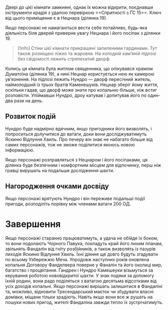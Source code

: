 Двері до цієї кімнати замкнені, однак їх можна відкрити, поєднавши інструменти крадія з удалою перевіркою ==Спритності з ҐС 15==. Ключ від цього приміщення є в Нецнара (ділянка 19). 

Якщо персонажі не намагаються вести себе потайливо, будь-яка діяльність біля дверей приверне увагу Нецнара і його посіпак з ділянки 19.
>[!info]
> Стіни цієї кімнати прикрашені запиленими гардинами. Тут також розміщені ліжко та жаровня. На холодній кам’яній підлозі без свідомості лежить стрепехатий дворф.

Колись ця кімната була житлом священника, що опікувався храмом Думатоїна (ділянка 19), а нині Нецнар користується нею як камерою ув’язнення. На підлозі лежить Нундро — дворф пересічний житель, наймолодший із трьох братів Каменешуків. Нецнар зберіг йому життя, оскільки гадав, що дворф може знати про копальню більше, ніж встиг розповісти. Упіймавши Нундро, дроу катував і допитував його по один-два рази на день.

## Розвиток подій
Нундро буде надмірно вдячним, якщо пригодники його визволять, і попроситься долучитися до ватаги, доки вони досліджуватимуть Яскиню Відлуння Хвиль. Про печеру він знає не набагато більше від самих персонажів, тож не зможе поділитися якоюсь новою інформацією. 

Якщо персонажі розправляться з Нецнаром і його посіпаками, ця ділянка буде безпечним і комфортним місцем для відпочинку, перш ніж гравці вирушать на подальше дослідження шахти.

## Нагородження очками досвіду
Якщо персонажі врятують Нундро і він переживе подальші події пригоди, розподіліть порівну між членами ватаги 200 ОД.

# Завершення
Якщо персонажі старанно працюватимуть, а удача не обійде їх боком, то вони подолають Чорного Павука, покладуть край його лихим планам, звільнять Фандалін від гніту розбійників, а також визволять із пазурів лиходія Яскиню Відлуння Хвиль. Їхні діяння ще довго будуть згадувати по всьому Узбережжю Меча. Упродовж наступних років оновлена копальня Договору Фанделвера поверне у Фаналін та його околиці мир, багатство і процвітання.
Ґандрен і Нундро Камешеуки візьмуться за керування роботою нововідкритої шахти. У знак подяки за допомогу їхній родині, вони радо поділяться з ватагою десятьма відсотками від усіх доходів копальні. Якщо персонажі вирішать залишитися в Фандаліні та, можливо, відновити Тресендарський маєток чи збудувати власні домівки, міщани тільки зрадіють. Навіть якщо вони все ж рушать на пошуки нових пригод, жителі Фандаліна завжди тепло їх зустрічатимуть.